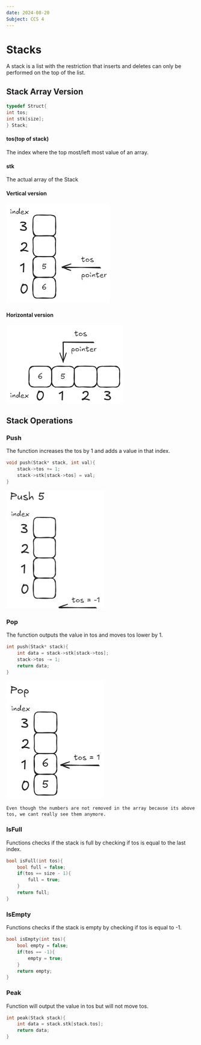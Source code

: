 ```yaml
---
date: 2024-08-20
Subject: CCS 4 
---
```

# Stacks

A stack is a list with the restriction that inserts and deletes
can only be performed on the top of the list.
## Stack Array Version
```c
typedef Struct{
int tos;
int stk[size];
} Stack;
```
#### tos(top of stack)
The index where the top most/left most value of an array.
#### stk
The actual array of the Stack

#### Vertical version
![alt text](Images/vertical_stack.jpg)
#### Horizontal version
![alt text](Images/horizontal_stack.jpg)

## Stack Operations
### Push
The function increases the tos by 1 and adds a value in that index.
```c
void push(Stack* stack, int val){
	stack->tos += 1;
	stack->stk[stack->tos] = val;
}
```
![alt text](Images/push_stack.gif)
### Pop
The function outputs the value in tos and moves tos lower by 1.
```c
int push(Stack* stack){
	int data = stack->stk[stack->tos];
	stack->tos -= 1;
	return data;
}
```
![alt text](Images/pop_stack.gif)
``` 
Even though the numbers are not removed in the array because its above tos, we cant really see them anymore.
```
### IsFull
Functions checks if the stack is full by checking if tos is equal to the last index.
```c
bool isFull(int tos){
	bool full = false;
	if(tos == size - 1){
		full = true;
	}
	return full;
}
```
### IsEmpty
Functions checks if the stack is empty by checking if tos is equal to -1.
```c
bool isEmpty(int tos){
	bool empty = false;
	if(tos == -1){
		empty = true;
	}
	return empty;
}
```

### Peak
Function will output the value in tos but will not move tos.
```c
int peak(Stack stack){
	int data = stack.stk[stack.tos];
	return data;
}
```

